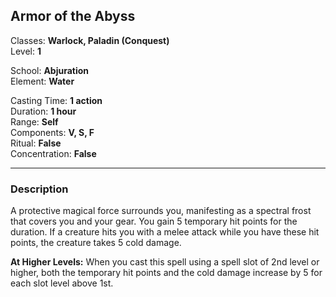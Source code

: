 ## Armor of the Abyss

Classes: **Warlock, Paladin (Conquest)**  
Level: **1**  

School: **Abjuration**  
Element: **Water**  

Casting Time: **1 action**  
Duration: **1 hour**  
Range: **Self**  
Components: **V, S, F**  
Ritual: **False**  
Concentration: **False**  

------

### Description

A protective magical force surrounds you, manifesting as a spectral frost that covers you and your gear. You gain 5 temporary hit points for the duration. If a creature hits you with a melee attack while you have these hit points, the creature takes 5 cold damage.

**At Higher Levels:** When you cast this spell using a spell slot of 2nd level or higher, both the temporary hit points and the cold damage increase by 5 for each slot level above 1st.